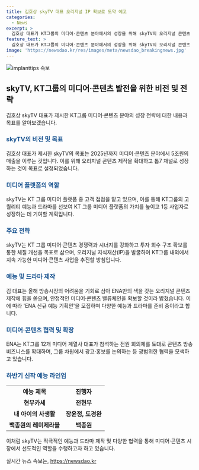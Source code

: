 ```yaml
---
title: 김호상 skyTV 대표 오리지널 IP 확보로 도약 예고
categories:
  - News
excerpt: >
  김호상 대표가 KT그룹의 미디어·콘텐츠 분야에서의 성장을 위해 skyTV의 오리지널 콘텐츠 제작을 강화하고 톱7 채널로 성장을 목표로 설명했다. 그는 KBS 예능센터장 출신으로 30년간 예능PD로 근무한 경험이 있으며, ENA를 통해 KT 미디어·콘텐츠 경쟁력과 시너지를 강화하고자 한다고 밝혔다. 또한, skyTV는 KT그룹 미디어·콘텐츠 관계사와의 제휴를 통해 새로운 예능과 드라마를 출시할 예정이며, 앞으로 오리지널 콘텐츠에 지속적으로 투자할 계획이다.
feature_text: >
  김호상 대표가 KT그룹의 미디어·콘텐츠 분야에서의 성장을 위해 skyTV의 오리지널 콘텐츠 제작을 강화하고 톱7 채널로 성장을 목표로 설명했다. 그는 KBS 예능센터장 출신으로 30년간 예능PD로 근무한 경험이 있으며, ENA를 통해 KT 미디어·콘텐츠 경쟁력과 시너지를 강화하고자 한다고 밝혔다. 또한, skyTV는 KT그룹 미디어·콘텐츠 관계사와의 제휴를 통해 새로운 예능과 드라마를 출시할 예정이며, 앞으로 오리지널 콘텐츠에 지속적으로 투자할 계획이다.
image: 'https://newsdao.kr/res/images/meta/newsdao_breakingnews.jpg'
---
```


<p><img src="https://newsdao.kr/res/images/meta/newsdao_breakingnews.jpg" alt="implanttips 속보" /></p>

<h2 data-ke-size="size26">skyTV, KT그룹의 미디어·콘텐츠 발전을 위한 비전 및 전략</h2>

<p data-ke-size="size16">김호상 skyTV 대표가 제시한 KT그룹 미디어·콘텐츠 분야의 성장 전략에 대한 내용과 목표를 알아보겠습니다.</p>

<h3><b><span style="color: #1a5490;">skyTV의 비전 및 목표</span></b></h3>

<p data-ke-size="size16">김호상 대표가 제시한 skyTV의 목표는 2025년까지 미디어·콘텐츠 분야에서 5조원의 매출을 이루는 것입니다. 이를 위해 오리지널 콘텐츠 제작을 확대하고 톱7 채널로 성장하는 것이 목표로 설정되었습니다.</p>

<h3><b><span style="color: #1a5490;">미디어 플랫폼의 역할</span></b></h3>

<p data-ke-size="size16">skyTV는 KT 그룹 미디어 플랫폼 중 고객 접점을 맡고 있으며, 이를 통해 KT그룹의 고퀄리티 예능과 드라마를 선보여 KT 그룹 미디어 플랫폼의 가치를 높이고 1등 사업자로 성장하는 데 기여할 계획입니다.</p>

<h3><b><span style="color: #1a5490;">주요 전략</span></b></h3>

<p data-ke-size="size16">skyTV는 KT 그룹 미디어·콘텐츠 경쟁력과 시너지를 강화하고 투자 회수 구조 확보를 통한 체질 개선을 목표로 삼으며, 오리지널 지식재산(IP)을 발굴하여 KT그룹 내외에서 지속 가능한 미디어·콘텐츠 사업을 추진할 방침입니다.</p>

<h3><b><span style="color: #1a5490;">예능 및 드라마 제작</span></b></h3>

<p data-ke-size="size16">김 대표는 올해 방송시장의 어려움을 기회로 삼아 ENA만의 색을 갖는 오리지널 콘텐츠 제작에 힘을 쏟으며, 안정적인 미디어·콘텐츠 밸류체인을 확보할 것이라 밝혔습니다. 이에 따라 'ENA 신규 예능 기획안'을 모집하며 다양한 예능과 드라마를 준비 중이라고 합니다.</p>

<h3><b><span style="color: #1a5490;">미디어·콘텐츠 협력 및 확장</span></b></h3>

<p data-ke-size="size16">ENA는 KT그룹 12개 미디어 계열사 대표가 참석하는 전원 회의체를 토대로 콘텐츠 방송 비즈니스를 확대하며, 그룹 차원에서 광고·홍보를 논의하는 등 광범위한 협력을 모색하고 있습니다.</p>

<h3><b><span style="color: #1a5490;">하반기 신작 예능 라인업</span></b></h3>

<table>
    <tr>
        <td style="text-align: center; height: 17px;"><b>예능 제목</b></td>
        <td style="text-align: center; height: 17px;"><b>진행자</b></td>
    </tr>
    <tr>
        <td style="text-align: center; height: 17px;"><b>현무카세</b></td>
        <td style="text-align: center; height: 17px;"><b>전현무</b></td>
    </tr>
    <tr>
        <td style="text-align: center; height: 17px;"><b>내 아이의 사생활</b></td>
        <td style="text-align: center; height: 17px;"><b>장윤정, 도경완</b></td>
    </tr>
    <tr>
        <td style="text-align: center; height: 17px;"><b>백종원의 레미제라블</b></td>
        <td style="text-align: center; height: 17px;"><b>백종원</b></td>
    </tr>
</table>

<p data-ke-size="size16">이처럼 skyTV는 적극적인 예능과 드라마 제작 및 다양한 협력을 통해 미디어·콘텐츠 시장에서 선도적인 역할을 수행하고자 하고 있습니다.</p>
실시간 뉴스 속보는, <a href="https://newsdao.kr" rel="dofollow">https://newsdao.kr</a>


